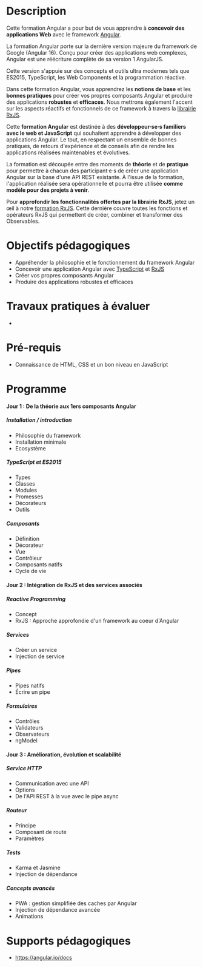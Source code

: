 # Description

Cette formation Angular a pour but de vous apprendre à **concevoir des applications Web** avec le framework [Angular](https://angular.io/).

La formation Angular porte sur la dernière version majeure du framework de Google (Angular 16). Conçu pour créer des applications web complexes, Angular est une réécriture complète de sa version 1 AngularJS.

Cette version s'appuie sur des concepts et outils ultra modernes tels que ES2015, TypeScript, les Web Components et la programmation réactive.

Dans cette formation Angular, vous apprendrez les **notions de base** et les **bonnes pratiques** pour créer vos propres composants Angular et produire des applications **robustes** et **efficaces**. Nous mettrons également l'accent sur les aspects réactifs et fonctionnels de ce framework à travers la [librairie RxJS](https://angular.io/guide/rx-library).

Cette **formation Angular** est destinée à des **développeur·se·s familiers avec le web et JavaScript** qui souhaitent apprendre à développer des applications Angular. Le tout, en respectant un ensemble de bonnes pratiques, de retours d'expérience et de conseils afin de rendre les applications réalisées maintenables et évolutives.

La formation est découpée entre des moments de **théorie** et de **pratique** pour permettre à chacun des participant·e·s de créer une application Angular sur la base d'une API REST existante. À l'issue de la formation, l'application réalisée sera opérationnelle et pourra être utilisée **comme modèle pour des projets à venir**.

Pour **approfondir les fonctionnalités offertes par la librairie RxJS**, jetez un œil à notre [formation RxJS](https://www.humancoders.com/formations/rxjs). Cette dernière couvre toutes les fonctions et opérateurs RxJS qui permettent de créer, combiner et transformer des Observables.

# Objectifs pédagogiques

* Appréhender la philosophie et le fonctionnement du framework Angular
* Concevoir une application Angular avec [TypeScript](https://www.typescriptlang.org/) et [RxJS](https://angular.io/guide/rx-library)
* Créer vos propres composants Angular
* Produire des applications robustes et efficaces

# Travaux pratiques à évaluer

-

# Pré-requis

* Connaissance de HTML, CSS et un bon niveau en JavaScript

# Programme

#### Jour 1 : De la théorie aux 1ers composants Angular

##### Installation / introduction

- Philosophie du framework
- Installation minimale
- Ecosystème

##### TypeScript et ES2015

- Types
- Classes
- Modules
- Promesses
- Décorateurs
- Outils

##### Composants

- Définition
- Décorateur
- Vue
- Contrôleur
- Composants natifs
- Cycle de vie

#### Jour 2 : Intégration de RxJS et des services associés

##### Reactive Programming

- Concept
- RxJS : Approche approfondie d'un framework au coeur d'Angular

##### Services

- Créer un service
- Injection de service

##### Pipes

- Pipes natifs
- Écrire un pipe

##### Formulaires

- Contrôles
- Validateurs
- Observateurs
- ngModel

#### Jour 3 : Amélioration, évolution et scalabilité

##### Service HTTP

- Communication avec une API
- Options
- De l'API REST à la vue avec le pipe async

##### Routeur

- Principe
- Composant de route
- Paramètres

##### Tests

- Karma et Jasmine
- Injection de dépendance

##### Concepts avancés

- PWA : gestion simplifiée des caches par Angular
- Injection de dépendance avancée
- Animations

# Supports pédagogiques

- https://angular.io/docs